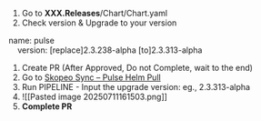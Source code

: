 1. Go to **XXX.Releases**/Chart/Chart.yaml
2. Check version & Upgrade to your version

name: pulse  
    version: [replace]2.3.238-alpha [to]2.3.313-alpha

1. Create PR (After Approved, Do not Complete, wait to the end) 
2. Go to [Skopeo Sync – Pulse Helm Pull](https://dev.azure.com/nc-pulse/Pulse-Demo-2/_build?definitionId=453) 
3. Run PIPELINE - Input the upgrade version: eg., 2.3.313-alpha
4. ![[Pasted image 20250711161503.png]]
5. **Complete PR**